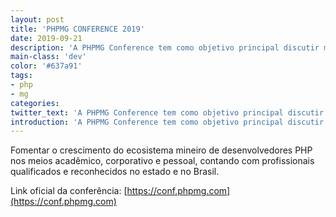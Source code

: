 ```yaml
---
layout: post
title: 'PHPMG CONFERENCE 2019'
date: 2019-09-21
description: 'A PHPMG Conference tem como objetivo principal discutir melhores práticas sobre a tecnologia PHP e áreas correlatas como Design, Técnicas de Desenvolvimento, Banco de Dados, Software Livre etc.'
main-class: 'dev'
color: '#637a91'
tags:
- php
- mg
categories:
twitter_text: 'A PHPMG Conference tem como objetivo principal discutir melhores práticas sobre a tecnologia PHP e áreas co-relatas como Design, Técnicas de Desenvolvimento, Banco de Dados, Software Livre etc.'
introduction: 'A PHPMG Conference tem como objetivo principal discutir melhores práticas sobre a tecnologia PHP e áreas co-relatas como Design, Técnicas de Desenvolvimento, Banco de Dados, Software Livre etc.'
---
```


Fomentar o crescimento do ecosistema mineiro de desenvolvedores PHP nos meios acadêmico, corporativo e pessoal, contando com profissionais qualificados e reconhecidos no estado e no Brasil.

Link oficial da conferência: [https://conf.phpmg.com](https://conf.phpmg.com)
